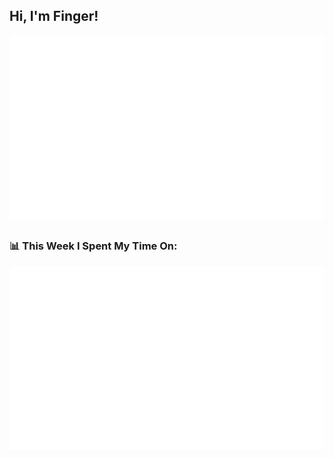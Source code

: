 <h2> Hi, I'm Finger!</h2>

<img align="right" src="https://raw.githubusercontent.com/spianmo/github-stats/master/generated/overview.svg#gh-light-mode-only">

<!-- <img align="right" height="160em" src="https://github-readme-stats-eight-theta.vercel.app/api/top-langs/?username=spianmo&layout=compact&langs_count=8&theme=algolia"/>	 -->
	
```go
package main

type Me struct {
	Name   string
	Job    string
	Code   string
	Skills string
}

func main() {
	me := &Me{
		Name:   "Finger",
		Job:    "Client-side Engineer",
		Code:   "Java and C++ and Others",
		Skills: "Android Security NLP ^o^",
	}
	_ = me
}
```


<h3>📊 This Week I Spent My Time On:</h3>
<img align='right' src="https://raw.githubusercontent.com/spianmo/github-stats/master/generated/languages.svg#gh-light-mode-only">

<!--START_SECTION:waka-->

```text
JavaScript               23 hrs 1 min    ███████████▓░░░░░░░░░░░░░   47.03 %
Vue.js                   16 hrs 12 mins  ████████▒░░░░░░░░░░░░░░░░   33.11 %
Python                   4 hrs 38 mins   ██▒░░░░░░░░░░░░░░░░░░░░░░   09.47 %
JSON                     55 mins         ▒░░░░░░░░░░░░░░░░░░░░░░░░   01.87 %
Dart                     47 mins         ▒░░░░░░░░░░░░░░░░░░░░░░░░   01.61 %
SourceMap                43 mins         ▒░░░░░░░░░░░░░░░░░░░░░░░░   01.49 %
```

<!--END_SECTION:waka-->

